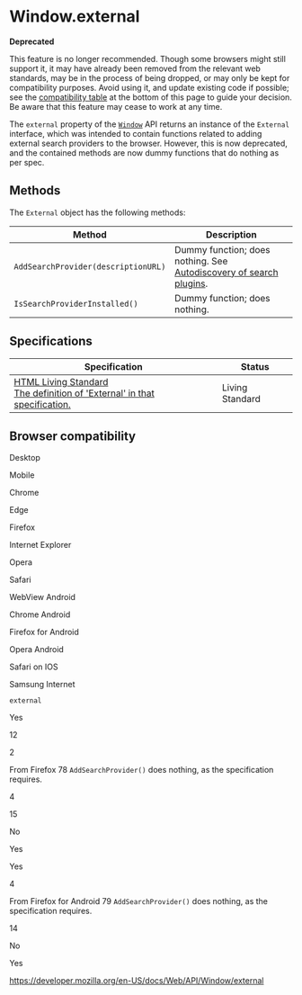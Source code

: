 Window.external
===============

**Deprecated**

This feature is no longer recommended. Though some browsers might still support it, it may have already been removed from the relevant web standards, may be in the process of being dropped, or may only be kept for compatibility purposes. Avoid using it, and update existing code if possible; see the [compatibility table](#browser_compatibility) at the bottom of this page to guide your decision. Be aware that this feature may cease to work at any time.

The `external` property of the [`Window`](../window) API returns an instance of the `External` interface, which was intended to contain functions related to adding external search providers to the browser. However, this is now deprecated, and the contained methods are now dummy functions that do nothing as per spec.

Methods
-------

The `External` object has the following methods:

<table><thead><tr class="header"><th>Method</th><th>Description</th></tr></thead><tbody><tr class="odd"><td><code>AddSearchProvider(descriptionURL)</code></td><td>Dummy function; does nothing. See <a href="https://developer.mozilla.org/en-US/docs/Web/OpenSearch#autodiscovery_of_search_plugins">Autodiscovery of search plugins</a>.</td></tr><tr class="even"><td><code>IsSearchProviderInstalled()</code></td><td>Dummy function; does nothing.</td></tr></tbody></table>

Specifications
--------------

<table><thead><tr class="header"><th>Specification</th><th>Status</th></tr></thead><tbody><tr class="odd"><td><a href="https://html.spec.whatwg.org/multipage/#external">HTML Living Standard<br />
<span class="small">The definition of 'External' in that specification.</span></a></td><td><span class="spec-living">Living Standard</span></td></tr></tbody></table>

Browser compatibility
---------------------

Desktop

Mobile

Chrome

Edge

Firefox

Internet Explorer

Opera

Safari

WebView Android

Chrome Android

Firefox for Android

Opera Android

Safari on IOS

Samsung Internet

`external`

Yes

12

2

From Firefox 78 `AddSearchProvider()` does nothing, as the specification requires.

4

15

No

Yes

Yes

4

From Firefox for Android 79 `AddSearchProvider()` does nothing, as the specification requires.

14

No

Yes

<a href="https://developer.mozilla.org/en-US/docs/Web/API/Window/external" class="_attribution-link">https://developer.mozilla.org/en-US/docs/Web/API/Window/external</a>
